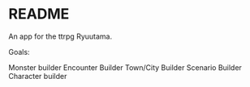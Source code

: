# README

An app for the ttrpg Ryuutama.

Goals:

Monster builder
Encounter Builder
Town/City Builder
Scenario Builder
Character builder
